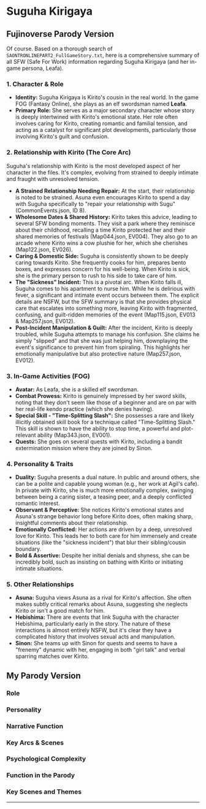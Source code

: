# Suguha Kirigaya

## Fujinoverse Parody Version

Of course. Based on a thorough search of `SAONTRONLINEPART2_FullGameStory.txt`, here is a comprehensive summary of all SFW (Safe For Work) information regarding Suguha Kirigaya (and her in-game persona, Leafa).

### 1. Character & Role

*   **Identity:** Suguha Kirigaya is Kirito's cousin in the real world. In the game FOG (Fantasy Online), she plays as an elf swordsman named **Leafa**.
*   **Primary Role:** She serves as a major secondary character whose story is deeply intertwined with Kirito's emotional state. Her role often involves caring for Kirito, creating romantic and familial tension, and acting as a catalyst for significant plot developments, particularly those involving Kirito's guilt and confusion.

### 2. Relationship with Kirito (The Core Arc)

Suguha's relationship with Kirito is the most developed aspect of her character in the files. It's complex, evolving from strained to deeply intimate and fraught with unresolved tension.

*   **A Strained Relationship Needing Repair:** At the start, their relationship is noted to be strained. Asuna even encourages Kirito to spend a day with Suguha specifically to "repair your relationship with Sugu" (CommonEvents.json, ID 8).
*   **Wholesome Dates & Shared History:** Kirito takes this advice, leading to several SFW bonding moments. They visit a park where they reminisce about their childhood, recalling a time Kirito protected her and their shared memories of festivals (Map044.json, EV004). They also go to an arcade where Kirito wins a cow plushie for her, which she cherishes (Map122.json, EV026).
*   **Caring & Domestic Side:** Suguha is consistently shown to be deeply caring towards Kirito. She frequently cooks for him, prepares bento boxes, and expresses concern for his well-being. When Kirito is sick, she is the primary person to rush to his side to take care of him.
*   **The "Sickness" Incident:** This is a pivotal arc. When Kirito falls ill, Suguha comes to his apartment to nurse him. While he is delirious with fever, a significant and intimate event occurs between them. The explicit details are NSFW, but the SFW summary is that she provides physical care that escalates into something more, leaving Kirito with fragmented, confusing, and guilt-ridden memories of the event (Map115.json, EV013 & Map257.json, EV012).
*   **Post-Incident Manipulation & Guilt:** After the incident, Kirito is deeply troubled, while Suguha attempts to manage his confusion. She claims he simply "slipped" and that she was just helping him, downplaying the event's significance to prevent him from spiraling. This highlights her emotionally manipulative but also protective nature (Map257.json, EV012).

### 3. In-Game Activities (FOG)

*   **Avatar:** As Leafa, she is a skilled elf swordsman.
*   **Combat Prowess:** Kirito is genuinely impressed by her sword skills, noting that they don't seem like those of a beginner and are on par with her real-life kendo practice (which she denies having).
*   **Special Skill - "Time-Splitting Slash":** She possesses a rare and likely illicitly obtained skill book for a technique called "Time-Splitting Slash." This skill is shown to have the ability to stop time, a powerful and plot-relevant ability (Map343.json, EV001).
*   **Quests:** She goes on several quests with Kirito, including a bandit extermination mission where they are joined by Sinon.

### 4. Personality & Traits

*   **Duality:** Suguha presents a dual nature. In public and around others, she can be a polite and capable young woman (e.g., her work at Agil's cafe). In private with Kirito, she is much more emotionally complex, swinging between being a caring sister, a teasing peer, and a deeply conflicted romantic interest.
*   **Observant & Perceptive:** She notices Kirito's emotional states and Asuna's strange behavior long before Kirito does, often making sharp, insightful comments about their relationship.
*   **Emotionally Conflicted:** Her actions are driven by a deep, unresolved love for Kirito. This leads her to both care for him immensely and create situations (like the "sickness incident") that blur their sibling/cousin boundary.
*   **Bold & Assertive:** Despite her initial denials and shyness, she can be incredibly bold, such as insisting on bathing with Kirito or initiating intimate situations.

### 5. Other Relationships

*   **Asuna:** Suguha views Asuna as a rival for Kirito's affection. She often makes subtly critical remarks about Asuna, suggesting she neglects Kirito or isn't a good match for him.
*   **Hebishima:** There are events that link Suguha with the character Hebishima, particularly early in the story. The nature of these interactions is almost entirely NSFW, but it's clear they have a complicated history that involves sexual acts and manipulation.
*   **Sinon:** She teams up with Sinon for quests and seems to have a "frenemy" dynamic with her, engaging in both "girl talk" and verbal sparring matches over Kirito.

## My Parody Version

<!-- Add your unique take on Kyoko here. Use the same structure as above: Role, Personality, Narrative Function, Key Arcs & Scenes, Psychological Complexity, Function in the Parody, and Key Scenes and Themes. If your version is similar, you can reference the Fujinoverse version and note any differences. If your version is significantly different, provide a full breakdown. -->

### Role

### Personality

### Narrative Function

### Key Arcs & Scenes

### Psychological Complexity

### Function in the Parody

### Key Scenes and Themes

---